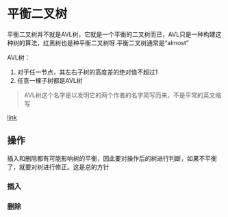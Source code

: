 # 平衡二叉树

平衡二叉树并不就是AVL树，它就是一个平衡的二叉树而已，AVL只是一种构建这种树的算法，红黑树也是种平衡二叉树呀.平衡二叉树通常是“almost”

AVL树：
1. 对于任一节点，其左右子树的高度差的绝对值不超过1
2. 任意一棵子树都是AVL树

> AVL树这个名字是以发明它的两个作者的名字简写而来，不是平常的英文缩写

[link](http://btechsmartclass.com/data_structures/avl-trees.html)

## 操作

插入和删除都有可能影响树的平衡，因此要对操作后的树进行判断，如果不平衡了，就要对树进行修正。这是总的方针

### 插入

### 删除